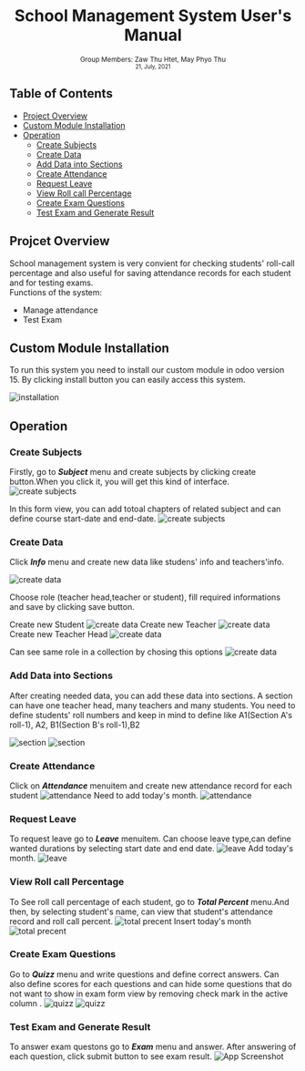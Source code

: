 <div align="center">
  <h1> School Management System User's Manual</h1>
 
  <sub>Group Members: Zaw Thu Htet, May Phyo Thu
  <br>
  <small> 21, July, 2021</small>
  </sub>
</div>

## Table of Contents
- [Project Overview](#project-overview)
- [Custom Module Installation](#custom-module-installation)
- [Operation](#operation)
    - [Create Subjects](#create-subjects)
    - [Create Data](#create-data)
    - [Add Data into Sections](#add-data-into-sections)
    - [Create Attendance](#create-attendance)
    - [Request Leave](#request-leave)
    - [View Roll call Percentage](#view-roll-call-percentage)
    - [Create Exam Questions](#create-exam-questions)
    - [Test Exam and Generate Result](#test-exam-and-generate-result)

## Projcet Overview
School management system is very convient for checking students' roll-call percentage and also useful  for saving attendance records for each student and for testing exams.<br>
    Functions of the system:
- Manage attendance
- Test Exam


## Custom Module Installation
To run this system you need to install our custom module in odoo version 15. By clicking install button you can easily access this system.

![installation](./images/install.png)

## Operation

### Create Subjects
Firstly, go to ***Subject*** menu and create subjects by clicking create button.When you click it, you will get this kind of interface.
![create subjects](./images/subject_create.png)

 In this form view, you can add totoal chapters of related subject and can define course start-date and end-date.
![create subjects](./images/subject.png)

### Create Data
Click ***Info*** menu and create new data like studens' info and teachers'info.

![create data](./images/new_info.png)

Choose role (teacher head,teacher or student), fill required informations and save by clicking save button.<br>

Create new Student
![create data](./images/student.png)
Create new Teacher
![create data](./images/teacher.png)
Create new Teacher Head
![create data](./images/teacher_head.png)

Can see same role in a collection by chosing this options
![create data](./images/search_panel.png)


### Add Data into Sections
After creating needed data, you can add these data into sections. A section can have one teacher head, many teachers and many students. You need to define students' roll numbers and keep in mind to define like A1(Section A's roll-1), A2, B1(Section B's roll-1),B2 

![section](./images/section.png)
![section](./images/section_A.png)


### Create Attendance
Click on ***Attendance*** menuitem and create new attendance record for each student
![attendance](./images/attendance.png)
Need to add today's month.
![attendance](./images/attendance_record.png)

### Request Leave
To request leave go to ***Leave*** menuitem. Can choose leave type,can define wanted durations by  selecting start date and end date.
![leave](./images/leave.png)
Add today's month.
![leave](./images/leave_req.png)

### View Roll call Percentage
To See roll call percentage of each student, go to ***Total Percent*** menu.And then, by selecting student's name, can view that student's attendance record and roll call percent.
![total precent](./images/total_percent.png)
Insert today's month
![total precent](./images/total_percent_for_one.png)

### Create Exam Questions
Go to ***Quizz***  menu and write questions and define correct answers. Can also define scores for each questions and can hide some questions that do not want to show in exam form view by removing check mark  in the active column .
![quizz](./images/quizz.png)
![quizz](./images/quizz_hide.png)

### Test Exam and Generate Result
To answer exam questons go to ***Exam*** menu and answer. After answering of each question, click submit button to see exam result.
![App Screenshot](https://via.placeholder.com/468x300?text=App+Screenshot+Here)
